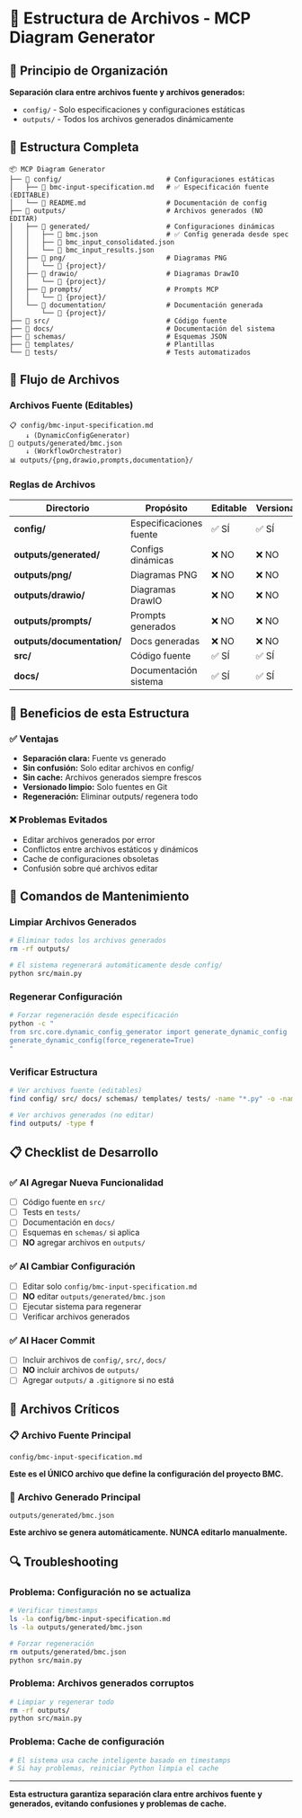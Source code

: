 # 📁 Estructura de Archivos - MCP Diagram Generator

## 🎯 Principio de Organización

**Separación clara entre archivos fuente y archivos generados:**
- `config/` - Solo especificaciones y configuraciones estáticas
- `outputs/` - Todos los archivos generados dinámicamente

## 📂 Estructura Completa

```
📦 MCP Diagram Generator
├── 📁 config/                          # Configuraciones estáticas
│   ├── 📄 bmc-input-specification.md   # ✅ Especificación fuente (EDITABLE)
│   └── 📄 README.md                    # Documentación de config
├── 📁 outputs/                         # Archivos generados (NO EDITAR)
│   ├── 📁 generated/                   # Configuraciones dinámicas
│   │   ├── 📄 bmc.json                 # ✅ Config generada desde spec
│   │   ├── 📄 bmc_input_consolidated.json
│   │   └── 📄 bmc_input_results.json
│   ├── 📁 png/                         # Diagramas PNG
│   │   └── 📁 {project}/
│   ├── 📁 drawio/                      # Diagramas DrawIO
│   │   └── 📁 {project}/
│   ├── 📁 prompts/                     # Prompts MCP
│   │   └── 📁 {project}/
│   └── 📁 documentation/               # Documentación generada
│       └── 📁 {project}/
├── 📁 src/                             # Código fuente
├── 📁 docs/                            # Documentación del sistema
├── 📁 schemas/                         # Esquemas JSON
├── 📁 templates/                       # Plantillas
└── 📁 tests/                           # Tests automatizados
```

## 🔄 Flujo de Archivos

### Archivos Fuente (Editables)
```
📋 config/bmc-input-specification.md
    ↓ (DynamicConfigGenerator)
💾 outputs/generated/bmc.json
    ↓ (WorkflowOrchestrator)
📊 outputs/{png,drawio,prompts,documentation}/
```

### Reglas de Archivos

| Directorio | Propósito | Editable | Versionado |
|------------|-----------|----------|------------|
| **config/** | Especificaciones fuente | ✅ SÍ | ✅ SÍ |
| **outputs/generated/** | Configs dinámicas | ❌ NO | ❌ NO |
| **outputs/png/** | Diagramas PNG | ❌ NO | ❌ NO |
| **outputs/drawio/** | Diagramas DrawIO | ❌ NO | ❌ NO |
| **outputs/prompts/** | Prompts generados | ❌ NO | ❌ NO |
| **outputs/documentation/** | Docs generadas | ❌ NO | ❌ NO |
| **src/** | Código fuente | ✅ SÍ | ✅ SÍ |
| **docs/** | Documentación sistema | ✅ SÍ | ✅ SÍ |

## 🎯 Beneficios de esta Estructura

### ✅ Ventajas
- **Separación clara:** Fuente vs generado
- **Sin confusión:** Solo editar archivos en config/
- **Sin cache:** Archivos generados siempre frescos
- **Versionado limpio:** Solo fuentes en Git
- **Regeneración:** Eliminar outputs/ regenera todo

### ❌ Problemas Evitados
- Editar archivos generados por error
- Conflictos entre archivos estáticos y dinámicos
- Cache de configuraciones obsoletas
- Confusión sobre qué archivos editar

## 🔧 Comandos de Mantenimiento

### Limpiar Archivos Generados
```bash
# Eliminar todos los archivos generados
rm -rf outputs/

# El sistema regenerará automáticamente desde config/
python src/main.py
```

### Regenerar Configuración
```bash
# Forzar regeneración desde especificación
python -c "
from src.core.dynamic_config_generator import generate_dynamic_config
generate_dynamic_config(force_regenerate=True)
"
```

### Verificar Estructura
```bash
# Ver archivos fuente (editables)
find config/ src/ docs/ schemas/ templates/ tests/ -name "*.py" -o -name "*.md" -o -name "*.json"

# Ver archivos generados (no editar)
find outputs/ -type f
```

## 📋 Checklist de Desarrollo

### ✅ Al Agregar Nueva Funcionalidad
- [ ] Código fuente en `src/`
- [ ] Tests en `tests/`
- [ ] Documentación en `docs/`
- [ ] Esquemas en `schemas/` si aplica
- [ ] **NO** agregar archivos en `outputs/`

### ✅ Al Cambiar Configuración
- [ ] Editar solo `config/bmc-input-specification.md`
- [ ] **NO** editar `outputs/generated/bmc.json`
- [ ] Ejecutar sistema para regenerar
- [ ] Verificar archivos generados

### ✅ Al Hacer Commit
- [ ] Incluir archivos de `config/`, `src/`, `docs/`
- [ ] **NO** incluir archivos de `outputs/`
- [ ] Agregar `outputs/` a `.gitignore` si no está

## 🚨 Archivos Críticos

### 📋 Archivo Fuente Principal
```
config/bmc-input-specification.md
```
**Este es el ÚNICO archivo que define la configuración del proyecto BMC.**

### 💾 Archivo Generado Principal
```
outputs/generated/bmc.json
```
**Este archivo se genera automáticamente. NUNCA editarlo manualmente.**

## 🔍 Troubleshooting

### Problema: Configuración no se actualiza
```bash
# Verificar timestamps
ls -la config/bmc-input-specification.md
ls -la outputs/generated/bmc.json

# Forzar regeneración
rm outputs/generated/bmc.json
python src/main.py
```

### Problema: Archivos generados corruptos
```bash
# Limpiar y regenerar todo
rm -rf outputs/
python src/main.py
```

### Problema: Cache de configuración
```bash
# El sistema usa cache inteligente basado en timestamps
# Si hay problemas, reiniciar Python limpia el cache
```

---

**Esta estructura garantiza separación clara entre archivos fuente y generados, evitando confusiones y problemas de cache.**
